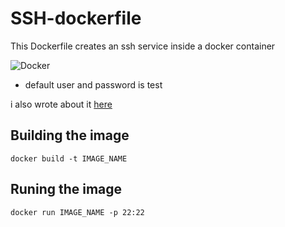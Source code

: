 # SSH-dockerfile

This Dockerfile creates an ssh service inside a docker container


![Docker](https://github.com/s1ntaxe770r/SSH-dockerfile/workflows/Docker/badge.svg)

* default user and password is test

i also wrote about it [here](https://dev.to/s1ntaxe770r/how-to-setup-ssh-within-a-docker-container-i5i)


## Building the image


` docker build -t IMAGE_NAME ` 

## Runing the image 

` docker run IMAGE_NAME -p 22:22 `
